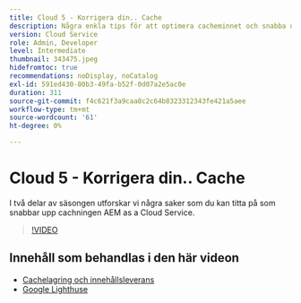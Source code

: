 ```yaml
---
title: Cloud 5 - Korrigera din.. Cache
description: Några enkla tips för att optimera cacheminnet och snabba upp webbplatsen
version: Cloud Service
role: Admin, Developer
level: Intermediate
thumbnail: 343475.jpeg
hidefromtoc: true
recommendations: noDisplay, noCatalog
exl-id: 591ed430-80b3-49fa-b52f-0d07a2e5ac0e
duration: 311
source-git-commit: f4c621f3a9caa8c2c64b8323312343fe421a5aee
workflow-type: tm+mt
source-wordcount: '61'
ht-degree: 0%

---
```


# Cloud 5 - Korrigera din.. Cache

I två delar av säsongen utforskar vi några saker som du kan titta på som snabbar upp cachningen AEM as a Cloud Service.

>[!VIDEO](https://video.tv.adobe.com/v/343475?quality=12&learn=on)

## Innehåll som behandlas i den här videon

+ [Cachelagring och innehållsleverans](https://experienceleague.adobe.com/docs/experience-manager-cloud-service/content/implementing/content-delivery/caching.html)
+ [Google Lighthuse](https://developers.google.com/web/tools/lighthouse)
